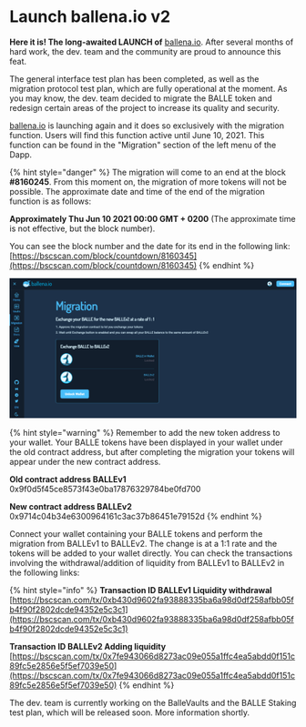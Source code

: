# Launch ballena.io v2

**Here it is! The long-awaited LAUNCH of** [ballena.io](https://ballena.io/). After several months of hard work, the dev. team and the community are proud to announce this feat. 

The general interface test plan has been completed, as well as the migration protocol test plan, which are fully operational at the moment. As you may know, the dev. team decided to migrate the BALLE token and redesign certain areas of the project to increase its quality and security. 

[ballena.io](https://ballena.io/) is launching again and it does so exclusively with the migration function. Users will find this function active until June 10, 2021. This function can be found in the "Migration" section of the left menu of the Dapp. 

{% hint style="danger" %}
The migration will come to an end at the block **\#8160245**. From this moment on, the migration of more tokens will not be possible. The approximate date and time of the end of the migration function is as follows:   
  
**Approximately Thu Jun 10 2021 00:00 GMT + 0200** \(The approximate time is not effective, but the block number\).   
  
You can see the block number and the date for its end in the following link: [https://bscscan.com/block/countdown/8160345](https://bscscan.com/block/countdown/8160345)
{% endhint %}



![](../.gitbook/assets/image%20%2833%29.png)

{% hint style="warning" %}
Remember to add the new token address to your wallet. Your BALLE tokens have been displayed in your wallet under the old contract address, but after completing the migration your tokens will appear under the new contract address.

**Old contract address BALLEv1**  
0x9f0d5f45ce8573f43e0ba17876329784be0fd700

**New contract address BALLEv2**  
0x9714c04b34e6300964161c3ac37b86451e79152d
{% endhint %}

Connect your wallet containing your BALLE tokens and perform the migration from BALLEv1 to BALLEv2. The change is at a 1:1 rate and the tokens will be added to your wallet directly. You can check the transactions involving the withdrawal/addition of liquidity from BALLEv1 to BALLEv2 in the following links: 

{% hint style="info" %}
**Transaction ID BALLEv1 Liquidity withdrawal**  
[https://bscscan.com/tx/0xb430d9602fa93888335ba6a98d0df258afbb05fb4f90f2802dcde94352e5c3c1](https://bscscan.com/tx/0xb430d9602fa93888335ba6a98d0df258afbb05fb4f90f2802dcde94352e5c3c1) 

**Transaction ID BALLEv2 Adding liquidity**  
[https://bscscan.com/tx/0x7fe943066d8273ac09e055a1ffc4ea5abdd0f151c89fc5e2856e5f5ef7039e50](https://bscscan.com/tx/0x7fe943066d8273ac09e055a1ffc4ea5abdd0f151c89fc5e2856e5f5ef7039e50)
{% endhint %}

The dev. team is currently working on the BalleVaults and the BALLE Staking test plan, which will be released soon. More information shortly.





